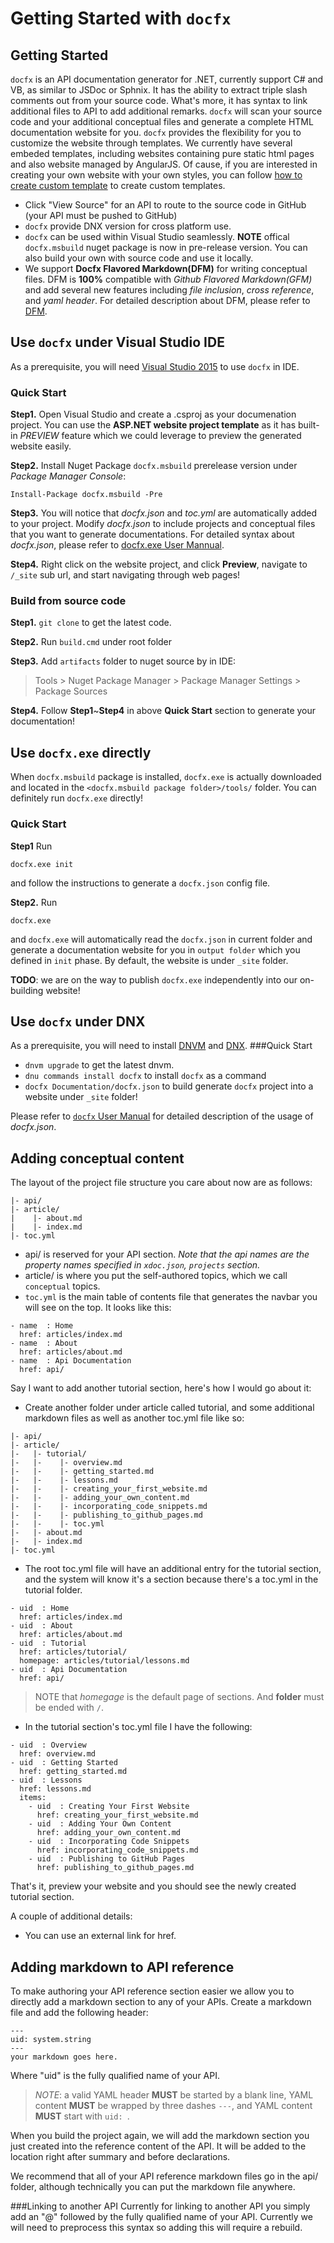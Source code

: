 Getting Started with `docfx`
===============

Getting Started
---------------

`docfx` is an API documentation generator for .NET, currently support C# and VB, as similar to JSDoc or Sphnix. It has the ability to extract triple slash comments out from your source code. What's more, it has syntax to link additional files to API to add additional remarks. `docfx` will scan your source code and your additional conceptual files and generate a complete HTML documentation website for you. `docfx` provides the flexibility for you to customize the website through templates. We currently have several embeded templates, including websites containing pure static html pages and also website managed by AngularJS. Of cause, if you are interested in creating your own website with your own styles, you can follow [how to create custom template](howto_create_custom_template.md) to create custom templates.

* Click "View Source" for an API to route to the source code in GitHub (your API must be pushed to GitHub)
* `docfx` provide DNX version for cross platform use. 
* `docfx` can be used within Visual Studio seamlessly. **NOTE** offical `docfx.msbuild` nuget package is now in pre-release version. You can also build your own with source code and use it locally.
* We support **Docfx Flavored Markdown(DFM)** for writing conceptual files. DFM is **100%** compatible with *Github Flavored Markdown(GFM)* and add several new features including *file inclusion*, *cross reference*, and *yaml header*. For detailed description about DFM, please refer to [DFM](../spec/docfx_flavored_markdown.md).

Use `docfx` under Visual Studio IDE
---------------
As a prerequisite, you will need [Visual Studio 2015](https://www.visualstudio.com/downloads/download-visual-studio-vs) to use `docfx` in IDE.
### Quick Start
**Step1.** Open Visual Studio and create a .csproj as your documenation project. You can use the **ASP.NET website project template** as it has built-in *PREVIEW* feature which we could leverage to preview the generated website easily.

**Step2.** Install Nuget Package `docfx.msbuild` prerelease version under *Package Manager Console*:
```
Install-Package docfx.msbuild -Pre
```
**Step3.** You will notice that *docfx.json* and *toc.yml* are automatically added to your project. Modify *docfx.json* to include projects and conceptual files that you want to generate documentations. For detailed syntax about *docfx.json*, please refer to [docfx.exe User Mannual](docfx.exe_user_manual.md).

**Step4.** Right click on the website project, and click **Preview**, navigate to `/_site` sub url, and start navigating through web pages!

### Build from source code
**Step1.** `git clone` to get the latest code.

**Step2.** Run `build.cmd` under root folder

**Step3.** Add `artifacts` folder to nuget source by in IDE:
  > Tools > Nuget Package Manager > Package Manager Settings > Package Sources
  
**Step4.** Follow **Step1**~**Step4** in above **Quick Start** section to generate your documentation! 

## Use `docfx.exe` directly
When `docfx.msbuild` package is installed, `docfx.exe` is actually downloaded and located in the `<docfx.msbuild package folder>/tools/` folder. You can definitely run `docfx.exe` directly!

### Quick Start
**Step1** Run 
```
docfx.exe init
```
and follow the instructions to generate a `docfx.json` config file.

**Step2.** Run
```
docfx.exe
```
and `docfx.exe` will automatically read the `docfx.json` in current folder and generate a documentation website for you in `output folder` which you defined in `init` phase. By default, the website is under `_site` folder. 


**TODO**: we are on the way to publish `docfx.exe` independently into our on-building website!

Use `docfx` under DNX
----------------
As a prerequisite, you will need to install [DNVM](http://docs.asp.net/en/latest/getting-started/installing-on-windows.html#install-the-net-version-manager-dnvm) and [DNX](http://docs.asp.net/en/latest/getting-started/installing-on-windows.html#install-the-net-execution-environment-dnx).
###Quick Start
* `dnvm upgrade` to get the latest dnvm.
* `dnu commands install docfx` to install `docfx` as a command
* `docfx Documentation/docfx.json` to build generate `docfx` project into a website under `_site` folder!

Please refer to [`docfx` User Manual](docfx.exe_user_manual.md) for detailed description of the usage of *docfx.json*.

Adding conceptual content
-------------------------
The layout of the project file structure you care about now are as follows:
```
|- api/
|- article/
|    |- about.md
|    |- index.md
|- toc.yml
```
* api/ is reserved for your API section. *Note that the api names are the property names specified in `xdoc.json`, `projects` section.*
* article/ is where you put the self-authored topics, which we call `conceptual` topics.
* `toc.yml` is the main table of contents file that generates the navbar you will see on the top. It looks like this:

```
- name  : Home
  href: articles/index.md
- name  : About
  href: articles/about.md
- name  : Api Documentation
  href: api/
```
Say I want to add another tutorial section, here's how I would go about it:
* Create another folder under article called tutorial, and some additional markdown files as well as another toc.yml file like so:

```
|- api/
|- article/
|-   |- tutorial/
|-   |-    |- overview.md
|-   |-    |- getting_started.md
|-   |-    |- lessons.md
|-   |-    |- creating_your_first_website.md
|-   |-    |- adding_your_own_content.md
|-   |-    |- incorporating_code_snippets.md
|-   |-    |- publishing_to_github_pages.md
|-   |-    |- toc.yml
|-   |- about.md
|-   |- index.md
|- toc.yml
```
* The root toc.yml file will have an additional entry for the tutorial section, and the system will know it's a section because there's a toc.yml in the tutorial folder.

```
- uid  : Home
  href: articles/index.md
- uid  : About
  href: articles/about.md
- uid  : Tutorial
  href: articles/tutorial/
  homepage: articles/tutorial/lessons.md
- uid  : Api Documentation
  href: api/
```

> NOTE that *homegage* is the default page of sections. And **folder** must be ended with `/`.

* In the tutorial section's toc.yml file I have the following:

```
- uid  : Overview
  href: overview.md
- uid  : Getting Started
  href: getting_started.md
- uid  : Lessons
  href: lessons.md
  items:
    - uid  : Creating Your First Website
      href: creating_your_first_website.md
    - uid  : Adding Your Own Content
      href: adding_your_own_content.md
    - uid  : Incorporating Code Snippets
      href: incorporating_code_snippets.md
    - uid  : Publishing to GitHub Pages
      href: publishing_to_github_pages.md
```

That's it, preview your website and you should see the newly created tutorial section.

A couple of additional details:
* You can use an external link for href.

Adding markdown to API reference
--------------------------------
To make authoring your API reference section easier we allow you to directly add a markdown section to any of your APIs. Create a markdown file and add the following header:

```
---
uid: system.string
---
your markdown goes here.
```
Where "uid" is the fully qualified name of your API.
> *NOTE*: a valid YAML header **MUST** be started by a blank line, YAML content **MUST** be wrapped by three dashes `---`, and YAML content **MUST** start with `uid: `.

When you build the project again, we will add the markdown section you just created into the reference content of the API. It will be added to the location right after summary and before declarations.

We recommend that all of your API reference markdown files go in the api/ folder, although technically you can put the markdown file anywhere.

###Linking to another API
Currently for linking to another API you simply add an "@" followed by the fully qualified name of your API. Currently we will need to preprocess this syntax so adding this will require a rebuild.